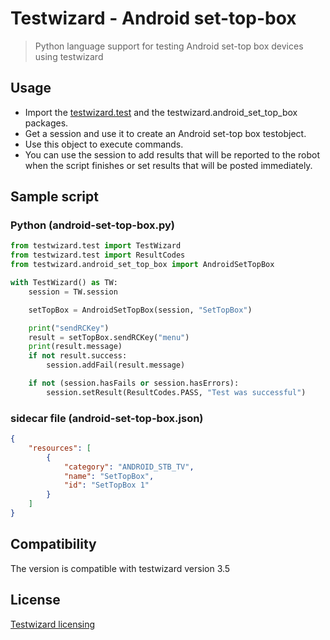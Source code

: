 # Testwizard - Android set-top-box

> Python language support for testing Android set-top box devices using testwizard

## Usage

* Import the [testwizard.test](https://pypi.org/project/testwizard.test/) and the testwizard.android_set_top_box packages.
* Get a session and use it to create an Android set-top box testobject.
* Use this object to execute commands.
* You can use the session to add results that will be reported to the robot when the script finishes or set results that will be posted immediately.

## Sample script

### Python (android-set-top-box.py)

```python
from testwizard.test import TestWizard
from testwizard.test import ResultCodes
from testwizard.android_set_top_box import AndroidSetTopBox

with TestWizard() as TW:
    session = TW.session

    setTopBox = AndroidSetTopBox(session, "SetTopBox")

    print("sendRCKey")
    result = setTopBox.sendRCKey("menu")
    print(result.message)
    if not result.success:
        session.addFail(result.message)

    if not (session.hasFails or session.hasErrors):
        session.setResult(ResultCodes.PASS, "Test was successful")
```

### sidecar file (android-set-top-box.json)

```json
{
    "resources": [
        { 
            "category": "ANDROID_STB_TV", 
            "name": "SetTopBox", 
            "id": "SetTopBox 1"
        }
    ]
}
```

## Compatibility

The version is compatible with testwizard version 3.5

## License

[Testwizard licensing](https://www.eurofins-digitaltesting.com/testwizard/)
